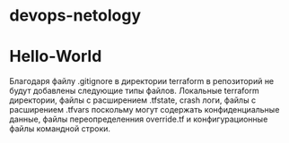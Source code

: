 # devops-netology
# Hello-World

Благодаря файлу .gitignore в директории terraform в репозиторий не будут добавлены следующие типы файлов. Локальные terraform директории, файлы с расширением .tfstate, crash логи, файлы с расширением .tfvars поскольму могут содержать конфиденциальные данные, файлы переопределенния override.tf и конфигурационные файлы командной строки.